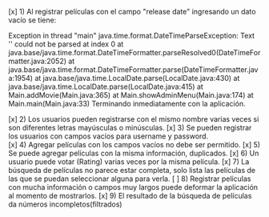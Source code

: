 [x] 1) Al registrar películas con el campo "release date" ingresando un dato vacío se tiene:

Exception in thread "main" java.time.format.DateTimeParseException: Text '' could not be parsed at index 0
at java.base/java.time.format.DateTimeFormatter.parseResolved0(DateTimeFormatter.java:2052)
at java.base/java.time.format.DateTimeFormatter.parse(DateTimeFormatter.java:1954)
at java.base/java.time.LocalDate.parse(LocalDate.java:430)
at java.base/java.time.LocalDate.parse(LocalDate.java:415)
at Main.addMovie(Main.java:365)
at Main.showAdminMenu(Main.java:174)
at Main.main(Main.java:33)
Terminando inmediatamente con la aplicación.

[x] 2) Los usuarios pueden registrarse con el mismo nombre varias veces si son diferentes letras mayúsculas o minúsculas.
[x] 3) Se pueden registrar los usuarios con campos vacíos para username y password.   
[x] 4) Agregar películas con los campos vacíos no debe ser permitido.
[x] 5) Se puede agregar películas con la misma información, duplicados.
[x] 6) Un usuario puede votar (Rating) varias veces por la misma película.
[x] 7) La búsqueda de películas no parece estar completa, solo lista las películas de las que se puedan seleccionar alguna para verla.
[ ] 8) Registrar películas con mucha información o campos muy largos puede deformar la aplicación al momento de mostrarlos.
[x] 9) El resultado de la búsqueda de películas da números incompletos(filtrados)